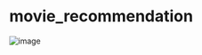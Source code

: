 # movie_recommendation
![image](https://github.com/gayathrik948/movie_recommendation/assets/32759142/c2396f94-dc4d-4ce1-a8d2-a842f5c239a5)
